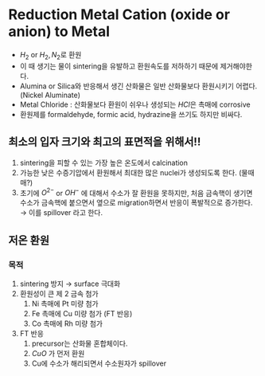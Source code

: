 # Reduction Metal Cation (oxide or anion) to Metal

- $H_2$ or $H_2, N_2$로 환원
- 이 때 생기는 물이 sintering을 유발하고 환원속도를 저하하기 때문에 제거해야한다.
- Alumina or Silica와 반응해서 생긴 산화물은 일반 산화물보다 환원시키기 어렵다. (Nickel Aluminate)
- Metal Chloride : 산화물보다 환원이 쉬우나 생성되는 $HCl$은 촉매에 corrosive
- 환원제를 formaldehyde, formic acid, hydrazine을 쓰기도 하지만 비싸다.
  
## 최소의 입자 크기와 최고의 표면적을 위해서!!

1. sintering을 피할 수 있는 가장 높은 온도에서 calcination
2. 가능한 낮은 수증기압에서 환원해서 최대한 많은 nuclei가 생성되도록 한다. (물때매?)
3. 초기에 $O^{2-}$ or $OH^-$ 에 대해서 수소가 잘 환원을 못하지만, 처음 금속핵이 생기면 수소가 금속핵에 붙으면서 옆으로 migration하면서 반응이 폭발적으로 증가한다. $\to$ 이를 spillover 라고 한다.

## 저온 환원

### 목적

1. sintering 방지 $\to$ surface 극대화
2. 환원성이 큰 제 2 금속 첨가
   1. Ni 촉매에 Pt 미량 첨가
   2. Fe 촉매에 Cu 미량 첨가 (FT 반응)
   3. Co 촉매에 Rh 미량 첨가
3. FT 반응
   1. precursor는 산화물 혼합체이다.
   2. $CuO$ 가 먼저 환원
   3. Cu에 수소가 해리되면서 수소원자가 spillover